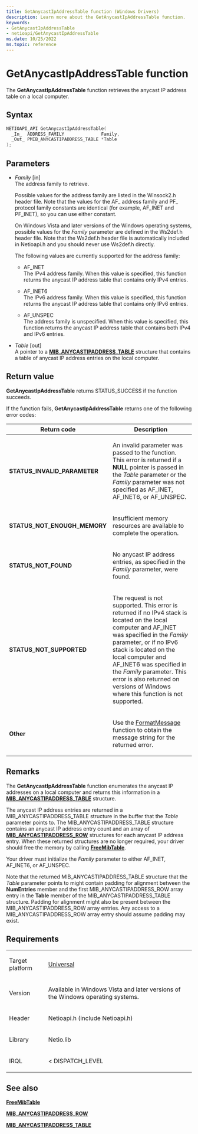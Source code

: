 ```yaml
---
title: GetAnycastIpAddressTable function (Windows Drivers)
description: Learn more about the GetAnycastIpAddressTable function.
keywords:
- GetAnycastIpAddressTable
- netioapi/GetAnycastIpAddressTable
ms.date: 10/25/2022
ms.topic: reference
---
```


# GetAnycastIpAddressTable function

The **GetAnycastIpAddressTable** function retrieves the anycast IP address table on a local computer.

## Syntax

``` c++
NETIOAPI_API GetAnycastIpAddressTable(
  _In_  ADDRESS_FAMILY              Family,
  _Out_ PMIB_ANYCASTIPADDRESS_TABLE *Table
);
```

## Parameters

- *Family* \[in\]  
   The address family to retrieve.

   Possible values for the address family are listed in the Winsock2.h header file. Note that the values for the AF\_ address family and PF\_ protocol family constants are identical (for example, AF\_INET and PF\_INET), so you can use either constant.

   On Windows Vista and later versions of the Windows operating systems, possible values for the *Family* parameter are defined in the Ws2def.h header file. Note that the Ws2def.h header file is automatically included in Netioapi.h and you should never use Ws2def.h directly.

   The following values are currently supported for the address family:

   - AF\_INET  
     The IPv4 address family. When this value is specified, this function returns the anycast IP address table that contains only IPv4 entries.

   - AF\_INET6  
     The IPv6 address family. When this value is specified, this function returns the anycast IP address table that contains only IPv6 entries.

   - AF\_UNSPEC  
     The address family is unspecified. When this value is specified, this function returns the anycast IP address table that contains both IPv4 and IPv6 entries.

- *Table* \[out\]  
   A pointer to a [**MIB\_ANYCASTIPADDRESS\_TABLE**](mib-anycastipaddress-table.md) structure that contains a table of anycast IP address entries on the local computer.

## Return value

**GetAnycastIpAddressTable** returns STATUS\_SUCCESS if the function succeeds.

If the function fails, **GetAnycastIpAddressTable** returns one of the following error codes:

<table>
<thead>
<tr class="header">
<th>Return code</th>
<th>Description</th>
</tr>
</thead>
<tbody>
<tr class="odd">
<td><strong>STATUS_INVALID_PARAMETER</strong></td>
<td><p>An invalid parameter was passed to the function. This error is returned if a <strong>NULL</strong> pointer is passed in the <em>Table</em> parameter or the <em>Family</em> parameter was not specified as AF_INET, AF_INET6, or AF_UNSPEC.</p></td>
</tr>
<tr class="even">
<td><strong>STATUS_NOT_ENOUGH_MEMORY</strong></td>
<td><p>Insufficient memory resources are available to complete the operation.</p></td>
</tr>
<tr class="odd">
<td><strong>STATUS_NOT_FOUND</strong></td>
<td><p>No anycast IP address entries, as specified in the <em>Family</em> parameter, were found.</p></td>
</tr>
<tr class="even">
<td><strong>STATUS_NOT_SUPPORTED</strong></td>
<td><p>The request is not supported. This error is returned if no IPv4 stack is located on the local computer and AF_INET was specified in the <em>Family</em> parameter, or if no IPv6 stack is located on the local computer and AF_INET6 was specified in the <em>Family</em> parameter. This error is also returned on versions of Windows where this function is not supported.</p></td>
</tr>
<tr class="odd">
<td><strong>Other</strong></td>
<td><p>Use the <a href="/windows/win32/api/winbase/nf-winbase-formatmessage">FormatMessage</a> function to obtain the message string for the returned error.</p></td>
</tr>
</tbody>
</table>

## Remarks

The **GetAnycastIpAddressTable** function enumerates the anycast IP addresses on a local computer and returns this information in a [**MIB\_ANYCASTIPADDRESS\_TABLE**](mib-anycastipaddress-table.md) structure.

The anycast IP address entries are returned in a MIB\_ANYCASTIPADDRESS\_TABLE structure in the buffer that the *Table* parameter points to. The MIB\_ANYCASTIPADDRESS\_TABLE structure contains an anycast IP address entry count and an array of [**MIB\_ANYCASTIPADDRESS\_ROW**](mib-anycastipaddress-row.md) structures for each anycast IP address entry. When these returned structures are no longer required, your driver should free the memory by calling [**FreeMibTable**](freemibtable.md).

Your driver must initialize the *Family* parameter to either AF\_INET, AF\_INET6, or AF\_UNSPEC.

Note that the returned MIB\_ANYCASTIPADDRESS\_TABLE structure that the *Table* parameter points to might contain padding for alignment between the **NumEntries** member and the first MIB\_ANYCASTIPADDRESS\_ROW array entry in the **Table** member of the MIB\_ANYCASTIPADDRESS\_TABLE structure. Padding for alignment might also be present between the MIB\_ANYCASTIPADDRESS\_ROW array entries. Any access to a MIB\_ANYCASTIPADDRESS\_ROW array entry should assume padding may exist.

## Requirements

<table>
<tbody>
<tr class="odd">
<td><p>Target platform</p></td>
<td><a href="/windows-hardware/drivers/develop/target-platforms">Universal</a></td>
</tr>
<tr class="even">
<td><p>Version</p></td>
<td><p>Available in Windows Vista and later versions of the Windows operating systems.</p></td>
</tr>
<tr class="odd">
<td><p>Header</p></td>
<td>Netioapi.h (include Netioapi.h)</td>
</tr>
<tr class="even">
<td><p>Library</p></td>
<td>Netio.lib</td>
</tr>
<tr class="odd">
<td><p>IRQL</p></td>
<td><p>&lt; DISPATCH_LEVEL</p></td>
</tr>
</tbody>
</table>

## See also

[**FreeMibTable**](freemibtable.md)

[**MIB\_ANYCASTIPADDRESS\_ROW**](mib-anycastipaddress-row.md)

[**MIB\_ANYCASTIPADDRESS\_TABLE**](mib-anycastipaddress-table.md)

